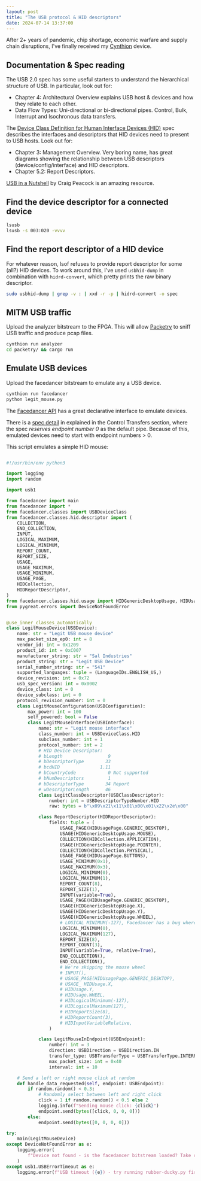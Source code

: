 ```yaml
---
layout: post
title: "The USB protocol & HID descriptors"
date: 2024-07-14 13:37:00
---
```


After 2+ years of pandemic, chip shortage, economic warfare and supply chain disruptions, I've finally received my [Cynthion](https://greatscottgadgets.com/cynthion/) device. 

## Documentation & Spec reading

The USB 2.0 spec has some useful starters to understand the hierarchical structure of USB. In particular, look out for:

- Chapter 4: Architectural Overview explains USB host & devices and how they relate to each other.
- Data Flow Types: Uni-directional or bi-directional pipes. Control, Bulk, Interrupt and Isochronous data transfers.

The [Device Class Definition for Human Interface Devices (HID)](https://usb.org/sites/default/files/hid1_11.pdf) spec describes the interfaces and descriptors that HID devices need to present to USB hosts. Look out for:

- Chapter 3: Management Overview. Very boring name, has great diagrams showing the relationship between USB descriptors (device/config/interface) and HID descriptors.
- Chapter 5.2: Report Descriptors.

[USB in a Nutshell](https://www.beyondlogic.org/usbnutshell/usb1.shtml) by Craig Peacock is an amazing resource.

## Find the device descriptor for a connected device

```bash
lsusb
lsusb -s 003:020 -vvvv
```

## Find the report descriptor of a HID device

For whatever reason, lsof refuses to provide report descriptor for some (all?) HID devices. To work around this, I've used `usbhid-dump` in combination with `hidrd-convert`, which pretty prints the raw binary descriptor.

```bash
sudo usbhid-dump | grep -v : | xxd -r -p | hidrd-convert -o spec
```

## MITM USB traffic

Upload the analyzer bitstream to the FPGA. This will allow [Packetry](https://github.com/greatscottgadgets/packetry) to sniff USB traffic and produce pcap files.

```bash
cynthion run analyzer
cd packetry/ && cargo run
```

## Emulate USB devices

Upload the facedancer bitstream to emulate any a USB device. 

```bash
cynthion run facedancer
python legit_mouse.py
```

The [Facedancer API](https://github.com/greatscottgadgets/facedancer) has a great declarative interface to emulate devices. 

There is a [spec detail](https://www.beyondlogic.org/usbnutshell/usb4.shtml#:~:text=The%20endpoint%20number%20should%20be%20zero%2C%20specifying%20the%20default%20pipe.) in explained in the Control Transfers section, where the spec *reserves endpoint number 0* as the default pipe. Because of this, emulated devices need to start with endpoint numbers > 0.

This script emulates a simple HID mouse:


```python

#!/usr/bin/env python3

import logging
import random

import usb1

from facedancer import main
from facedancer import *
from facedancer.classes import USBDeviceClass
from facedancer.classes.hid.descriptor import (
    COLLECTION,
    END_COLLECTION,
    INPUT,
    LOGICAL_MAXIMUM,
    LOGICAL_MINIMUM,
    REPORT_COUNT,
    REPORT_SIZE,
    USAGE,
    USAGE_MAXIMUM,
    USAGE_MINIMUM,
    USAGE_PAGE,
    HIDCollection,
    HIDReportDescriptor,
)
from facedancer.classes.hid.usage import HIDGenericDesktopUsage, HIDUsagePage
from pygreat.errors import DeviceNotFoundError


@use_inner_classes_automatically
class LegitMouseDevice(USBDevice):
    name: str = "Legit USB mouse device"
    max_packet_size_ep0: int = 8
    vendor_id: int = 0x1209
    product_id: int = 0xC007
    manufacturer_string: str = "Sal Industries"
    product_string: str = "Legit USB Device"
    serial_number_string: str = "541"
    supported_languages: tuple = (LanguageIDs.ENGLISH_US,)
    device_revision: int = 0x72
    usb_spec_version: int = 0x0002
    device_class: int = 0
    device_subclass: int = 0
    protocol_revision_number: int = 0
    class LegitMouseConfiguration(USBConfiguration):
        max_power: int = 100
        self_powered: bool = False
        class LegitMouseInterface(USBInterface):
            name: str = "Legit mouse interface"
            class_number: int = USBDeviceClass.HID
            subclass_number: int = 1
            protocol_number: int = 2
            # HID Device Descriptor:
            # bLength                 9
            # bDescriptorType        33
            # bcdHID               1.11
            # bCountryCode            0 Not supported
            # bNumDescriptors         1
            # bDescriptorType        34 Report
            # wDescriptorLength      46
            class LegitClassDescriptor(USBClassDescriptor):
                number: int = USBDescriptorTypeNumber.HID
                raw: bytes = b"\x09\x21\x11\x01\x00\x01\x22\x2e\x00"

            class ReportDescriptor(HIDReportDescriptor):
                fields: tuple = (
                    USAGE_PAGE(HIDUsagePage.GENERIC_DESKTOP),
                    USAGE(HIDGenericDesktopUsage.MOUSE),
                    COLLECTION(HIDCollection.APPLICATION),
                    USAGE(HIDGenericDesktopUsage.POINTER),
                    COLLECTION(HIDCollection.PHYSICAL),
                    USAGE_PAGE(HIDUsagePage.BUTTONS),
                    USAGE_MINIMUM(0x1),
                    USAGE_MAXIMUM(0x3),
                    LOGICAL_MINIMUM(0),
                    LOGICAL_MAXIMUM(1),
                    REPORT_COUNT(8),
                    REPORT_SIZE(1),
                    INPUT(variable=True),
                    USAGE_PAGE(HIDUsagePage.GENERIC_DESKTOP),
                    USAGE(HIDGenericDesktopUsage.X),
                    USAGE(HIDGenericDesktopUsage.Y),
                    USAGE(HIDGenericDesktopUsage.WHEEL),
                    # LOGICAL_MINIMUM(-127), Facedancer has a bug where it fails to encode negative numbers in report descriptors
                    LOGICAL_MINIMUM(0),
                    LOGICAL_MAXIMUM(127),
                    REPORT_SIZE(8),
                    REPORT_COUNT(3),
                    INPUT(variable=True, relative=True),
                    END_COLLECTION(),
                    END_COLLECTION(),
                    # We're skipping the mouse wheel
                    # INPUT(),
                    # USAGE_PAGE(HIDUsagePage.GENERIC_DESKTOP),
                    # USAGE_ HIDUsage.X,
                    # HIDUsage.Y,
                    # HIDUsage.WHEEL,
                    # HIDLogicalMinimum(-127),
                    # HIDLogicalMaximum(127),
                    # HIDReportSize(8),
                    # HIDReportCount(3),
                    # HIDInputVariableRelative,
                )

            class LegitMouseInEndpoint(USBEndpoint):
                number: int = 3
                direction: USBDirection = USBDirection.IN
                transfer_type: USBTransferType = USBTransferType.INTERRUPT
                max_packet_size: int = 0x40
                interval: int = 10

    # Send a left or right mouse click at random
    def handle_data_requested(self, endpoint: USBEndpoint):
        if random.random() < 0.3:
            # Randomly select between left and right click
            click = 1 if random.random() < 0.5 else 2
            logging.info(f"Sending mouse click: {click}")
            endpoint.send(bytes([click, 0, 0, 0]))
        else:
            endpoint.send(bytes([0, 0, 0, 0]))

try:
    main(LegitMouseDevice)
except DeviceNotFoundError as e:
    logging.error(
        f"Device not found - is the facedancer bitstream loaded? Take control back from PROG"
    )
except usb1.USBErrorTimeout as e:
    logging.error(f"USB timeout ({e}) - try running rubber-ducky.py first")
```

